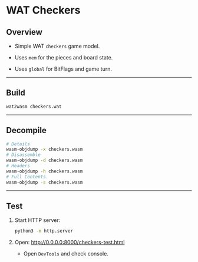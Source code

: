 # WAT Checkers

## Overview

* Simple WAT `checkers` game model.

* Uses `mem` for the pieces and board state.

* Uses `global` for BitFlags and game turn.

---

## Build

```bash
wat2wasm checkers.wat
```

---

## Decompile

```bash
# Details
wasm-objdump -x checkers.wasm
# Disassemble
wasm-objdump -d checkers.wasm
# Headers
wasm-objdump -h checkers.wasm
# Full Contents.
wasm-objdump -s checkers.wasm
```

---

## Test

1. Start HTTP server:

    ```bash
    python3 -m http.server
    ```

2. Open: http://0.0.0.0:8000/checkers-test.html

    * Open `DevTools` and check console.